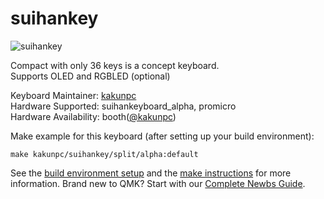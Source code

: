 # suihankey

![suihankey](https://i.gyazo.com/f798c5967f2ac457dd520ab8ff83b6ac.jpg)

Compact with only 36 keys is a concept keyboard.  
Supports OLED and RGBLED (optional)



Keyboard Maintainer: [kakunpc](https://github.com/kakunpc)  
Hardware Supported: suihankeyboard_alpha, promicro  
Hardware Availability: booth([@kakunpc](https://kakunpc.booth.pm/))

Make example for this keyboard (after setting up your build environment):

    make kakunpc/suihankey/split/alpha:default

See the [build environment setup](https://docs.qmk.fm/#/getting_started_build_tools) and the [make instructions](https://docs.qmk.fm/#/getting_started_make_guide) for more information. Brand new to QMK? Start with our [Complete Newbs Guide](https://docs.qmk.fm/#/newbs).
